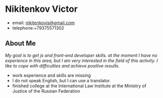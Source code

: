# Nikitenkov Victor
* email: nikitenkovjs@gmail.com
* telephone:+79375571302
## About Me
_My goal is to get js and front-end developer skills. at the moment I have no experience in this area, but I am very interested in the field of this activity. I like to cope with difficulties and achieve positive results._
* work experience and skills are missing
* I do not speak English, but I can use a translator.
* finished college at the International Law Institute at the Ministry of Justice of the Russian Federation

